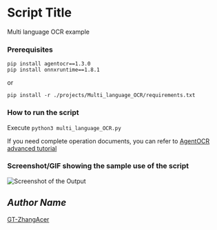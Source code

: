 # Script Title
<!--Remove the below lines and add yours -->
Multi language OCR example

### Prerequisites
<!--Remove the below lines and add yours -->
```shell
pip install agentocr==1.3.0
pip install onnxruntime==1.8.1
```
or
```shell
pip install -r ./projects/Multi_language_OCR/requirements.txt
```
### How to run the script
<!--Remove the below lines and add yours -->
Execute `python3 multi_language_OCR.py`  

If you need complete operation documents, you can refer to [AgentOCR advanced tutorial](https://github.com/AgentMaker/AgentOCR)

### Screenshot/GIF showing the sample use of the script
<!--Remove the below lines and add yours -->
![Screenshot of the Output](Screenshot.png)

## *Author Name*
<!--Remove the below lines and add yours -->
[GT-ZhangAcer](https://github.com/GT-ZhangAcer)
